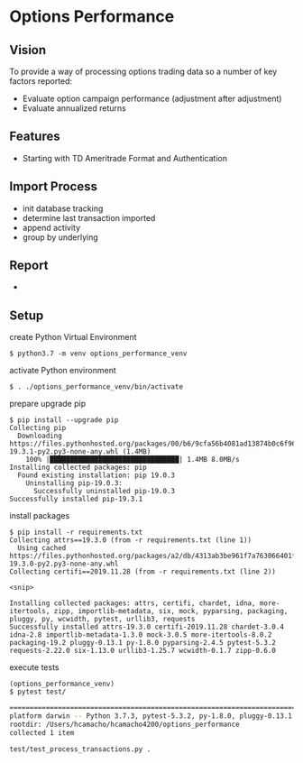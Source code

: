 Options Performance
===================

## Vision

To provide a way of processing options trading data so a number of key factors reported:
* Evaluate option campaign performance (adjustment after adjustment)
* Evaluate annualized returns

## Features
* Starting with TD Ameritrade Format and Authentication

## Import Process
* init database tracking
* determine last transaction imported
* append activity
* group by underlying

## Report
* 


## Setup
create Python Virtual Environment
```
$ python3.7 -m venv options_performance_venv
```
activate Python environment
```
$ . ./options_performance_venv/bin/activate
```
prepare upgrade pip
```
$ pip install --upgrade pip
Collecting pip
  Downloading https://files.pythonhosted.org/packages/00/b6/9cfa56b4081ad13874b0c6f96af8ce16cfbc1cb06bedf8e9164ce5551ec1/pip-19.3.1-py2.py3-none-any.whl (1.4MB)
    100% |████████████████████████████████| 1.4MB 8.0MB/s 
Installing collected packages: pip
  Found existing installation: pip 19.0.3
    Uninstalling pip-19.0.3:
      Successfully uninstalled pip-19.0.3
Successfully installed pip-19.3.1
```
install packages
```
$ pip install -r requirements.txt 
Collecting attrs==19.3.0 (from -r requirements.txt (line 1))
  Using cached https://files.pythonhosted.org/packages/a2/db/4313ab3be961f7a763066401fb77f7748373b6094076ae2bda2806988af6/attrs-19.3.0-py2.py3-none-any.whl
Collecting certifi==2019.11.28 (from -r requirements.txt (line 2))

<snip>

Installing collected packages: attrs, certifi, chardet, idna, more-itertools, zipp, importlib-metadata, six, mock, pyparsing, packaging, pluggy, py, wcwidth, pytest, urllib3, requests
Successfully installed attrs-19.3.0 certifi-2019.11.28 chardet-3.0.4 idna-2.8 importlib-metadata-1.3.0 mock-3.0.5 more-itertools-8.0.2 packaging-19.2 pluggy-0.13.1 py-1.8.0 pyparsing-2.4.5 pytest-5.3.2 requests-2.22.0 six-1.13.0 urllib3-1.25.7 wcwidth-0.1.7 zipp-0.6.0
```
execute tests
```
(options_performance_venv)
$ pytest test/
```
```bash
========================================================================================================================================= test session starts =========================================================================================================================================
platform darwin -- Python 3.7.3, pytest-5.3.2, py-1.8.0, pluggy-0.13.1
rootdir: /Users/hcamacho/hcamacho4200/options_performance
collected 1 item                                                                                                                                                                                                                                                                                      

test/test_process_transactions.py . 
```

